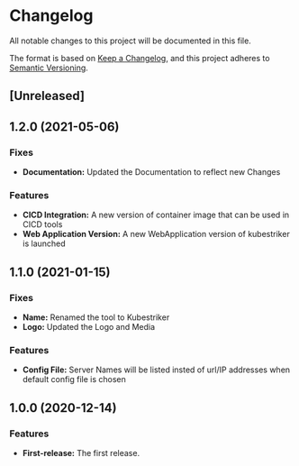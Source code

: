 # Changelog

All notable changes to this project will be documented in this file.

The format is based on [Keep a Changelog](https://keepachangelog.com/en/1.0.0/),
and this project adheres to [Semantic Versioning](https://semver.org/spec/v2.0.0.html).

## [Unreleased]
<a name="1.2.0"></a>
## 1.2.0 (2021-05-06)

### Fixes
* **Documentation:** Updated the Documentation to reflect new Changes

### Features
* **CICD Integration:** A new version of container image that can be used in CICD tools
* **Web Application Version:** A new WebApplication version of kubestriker is launched


<a name="1.1.0"></a>
## 1.1.0 (2021-01-15)

### Fixes
* **Name:** Renamed the tool to Kubestriker 
* **Logo:** Updated the Logo and Media

### Features
* **Config File:** Server Names will be listed insted of url/IP addresses when default config file is chosen

<a name="1.0.0"></a>
## 1.0.0 (2020-12-14)

### Features

* **First-release:** The first release.
